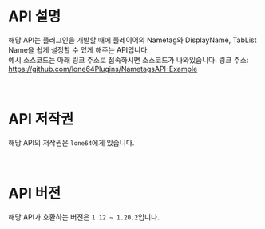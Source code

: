 # API 설명
해당 API는 플러그인을 개발할 때에 플레이어의 Nametag와 DisplayName, TabList Name을 쉽게 설정할 수 있게 해주는 API입니다.<br>
예시 소스코드는 아래 링크 주소로 접속하시면 소스코드가 나와있습니다.
링크 주소: https://github.com/lone64Plugins/NametagsAPI-Example

<br>

# API 저작권
해당 API의 저작권은 `lone64`에게 있습니다.

<br>

# API 버전
해당 API가 호환하는 버전은 `1.12 ~ 1.20.2`입니다.
